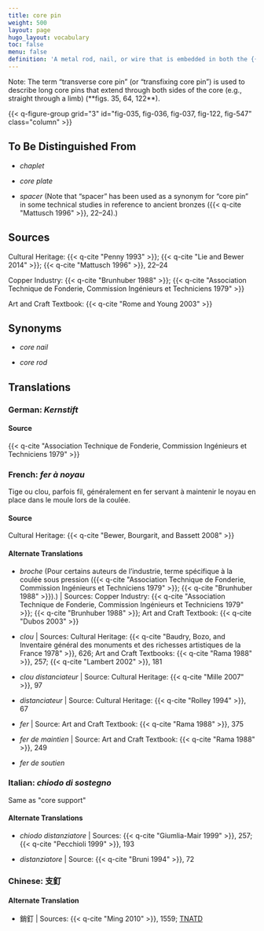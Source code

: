 ```yaml
---
title: core pin
weight: 500
layout: page
hugo_layout: vocabulary
toc: false
menu: false
definition: 'A metal rod, nail, or wire that is embedded in both the {{< q-def "core" >}} and the outer mold and serves to secure the core in place during the pour. Core pins have traditionally been made of copper alloys, iron, or steel, and today are generally made of stainless steel.'
---
```


<div class="backmatter">
Note: The term “transverse core pin” (or “transfixing core pin”) is used to describe long core pins that extend through both sides of the core (e.g., straight through a limb) (**figs. 35, 64, 122**).
</div>

{{< q-figure-group grid="3" id="fig-035, fig-036, fig-037, fig-122, fig-547" class="column" >}}

## To Be Distinguished From

- *chaplet*

- *core plate*

- *spacer* (Note that “spacer” has been used as a synonym for “core pin” in some technical studies in reference to ancient bronzes ({{< q-cite "Mattusch 1996" >}}, 22–24).)

## Sources

Cultural Heritage: {{< q-cite "Penny 1993" >}}; {{< q-cite "Lie and Bewer 2014" >}}; {{< q-cite "Mattusch 1996" >}}, 22–24

Copper Industry: {{< q-cite "Brunhuber 1988" >}}; {{< q-cite "Association Technique de Fonderie, Commission Ingénieurs et Techniciens 1979" >}}

Art and Craft Textbook: {{< q-cite "Rome and Young 2003" >}}

## Synonyms

- *core nail*

- *core rod*

## Translations

<div class="accordion">

### **German**: *Kernstift*

#### Source

{{< q-cite "Association Technique de Fonderie, Commission Ingénieurs et Techniciens 1979" >}}

### **French**: *fer à noyau*

Tige ou clou, parfois fil, généralement en fer servant à maintenir le noyau en place dans le moule lors de la coulée.

#### Source

Cultural Heritage: {{< q-cite "Bewer, Bourgarit, and Bassett 2008" >}}

#### Alternate Translations

- *broche* (Pour certains auteurs de l’industrie, terme spécifique à la coulée sous pression ({{< q-cite "Association Technique de Fonderie, Commission Ingénieurs et Techniciens 1979" >}}; {{< q-cite "Brunhuber 1988" >}}).) | Sources: Copper Industry: {{< q-cite "Association Technique de Fonderie, Commission Ingénieurs et Techniciens 1979" >}}; {{< q-cite "Brunhuber 1988" >}}; Art and Craft Textbook: {{< q-cite "Dubos 2003" >}}

- *clou* | Sources: Cultural Heritage: {{< q-cite "Baudry, Bozo, and Inventaire général des monuments et des richesses artistiques de la France 1978" >}}, 626; Art and Craft Textbooks: {{< q-cite "Rama 1988" >}}, 257; {{< q-cite "Lambert 2002" >}}, 181

- *clou distanciateur* | Source: Cultural Heritage: {{< q-cite "Mille 2007" >}}, 97

- *distanciateur* | Source: Cultural Heritage: {{< q-cite "Rolley 1994" >}}, 67

- *fer* | Source: Art and Craft Textbook: {{< q-cite "Rama 1988" >}}, 375

- *fer de maintien* | Source: Art and Craft Textbook: {{< q-cite "Rama 1988" >}}, 249

- *fer de soutien*

### **Italian**: *chiodo di sostegno*

Same as "core support"

#### Alternate Translations

- *chiodo distanziatore* | Sources: {{< q-cite "Giumlia-Mair 1999" >}}, 257; {{< q-cite "Pecchioli 1999" >}}, 193

- *distanziatore* | Source: {{< q-cite "Bruni 1994" >}}, 72

### **Chinese**: 支釘

#### Alternate Translation

- 銷釘 | Sources: {{< q-cite "Ming 2010" >}}, 1559; [TNATD](https://terms.naer.edu.tw/detail/625481/?index=3)

</div>
